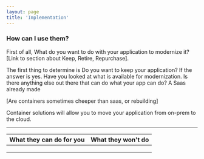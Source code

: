 ```yaml
---
layout: page
title: 'Implementation'
---
```


### How can I use them? 

First of all, What do you want to do with your application to modernize it? [Link to section about Keep, Retire, Repurchase]. 

The first thing to determine is Do you want to keep your application? If the answer is yes. Have you looked at what is available for modernization. Is there anything else out there that can do what your app can do? A Saas already made

[Are containers sometimes cheeper than saas, or rebuilding]

Container solutions will allow you to move your application from on-prem to the cloud. 

- - - 

|  What they can do for you  | What they won't do         |
| -------------------------- | -------------------------- |
|                            |                            |
|                            |                            |
|                            |                            |